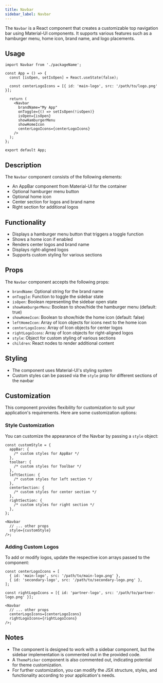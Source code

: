 ```yaml
---
title: Navbar
sidebar_label: Navbar
---
```


<head>
  <title> Navbar </title>
  <meta content=" Navbar Component" />
</head>

The `Navbar` is a React component that creates a customizable top navigation bar using Material-UI components. It supports various features such as a hamburger menu, home icon, brand name, and logo placements.

<!-- <img src="/img/molecules/navbar.png" alt=" Navbar Molecule" /> -->

## Usage

```tsx
import Navbar from './packageName';

const App = () => {
  const [isOpen, setIsOpen] = React.useState(false);

  const centerLogoIcons = [{ id: 'main-logo', src: '/path/to/logo.png' }];

  return (
    <Navbar
      brandName="My App"
      onToggle={() => setIsOpen(!isOpen)}
      isOpen={isOpen}
      showHamburgerMenu
      showHomeIcon
      centerLogoIcons={centerLogoIcons}
    />
  );
};

export default App;
```

## Description

The `Navbar` component consists of the following elements:

- An AppBar component from Material-UI for the container
- Optional hamburger menu button
- Optional home icon
- Center section for logos and brand name
- Right section for additional logos

## Functionality

- Displays a hamburger menu button that triggers a toggle function
- Shows a home icon if enabled
- Renders center logos and brand name
- Displays right-aligned logos
- Supports custom styling for various sections

## Props

The `Navbar` component accepts the following props:

- `brandName`: Optional string for the brand name
- `onToggle`: Function to toggle the sidebar state
- `isOpen`: Boolean representing the sidebar open state
- `showHamburgerMenu`: Boolean to show/hide the hamburger menu (default: true)
- `showHomeIcon`: Boolean to show/hide the home icon (default: false)
- `leftHomeIcon`: Array of Icon objects for icons next to the home icon
- `centerLogoIcons`: Array of Icon objects for center logos
- `rightLogoIcons`: Array of Icon objects for right-aligned logos
- `style`: Object for custom styling of various sections
- `children`: React nodes to render additional content

## Styling

- The component uses Material-UI's styling system
- Custom styles can be passed via the `style` prop for different sections of the navbar

## Customization

This component provides flexibility for customization to suit your application's requirements. Here are some customization options:

### Style Customization

You can customize the appearance of the Navbar by passing a `style` object:

```tsx
const customStyle = {
  appBar: {
    /* custom styles for AppBar */
  },
  toolbar: {
    /* custom styles for Toolbar */
  },
  leftSection: {
    /* custom styles for left section */
  },
  centerSection: {
    /* custom styles for center section */
  },
  rightSection: {
    /* custom styles for right section */
  },
};

<Navbar
  // ... other props
  style={customStyle}
/>;
```

### Adding Custom Logos

To add or modify logos, update the respective icon arrays passed to the component:

```tsx
const centerLogoIcons = [
  { id: 'main-logo', src: '/path/to/main-logo.png' },
  { id: 'secondary-logo', src: '/path/to/secondary-logo.png' },
];

const rightLogoIcons = [{ id: 'partner-logo', src: '/path/to/partner-logo.png' }];

<Navbar
  // ... other props
  centerLogoIcons={centerLogoIcons}
  rightLogoIcons={rightLogoIcons}
/>;
```

## Notes

- The component is designed to work with a sidebar component, but the sidebar implementation is commented out in the provided code.
- A `ThemePicker` component is also commented out, indicating potential for theme customization.
- For further customization, you can modify the JSX structure, styles, and functionality according to your application's needs.
